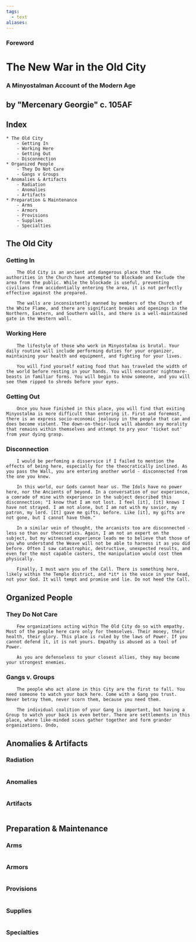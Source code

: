 ```yaml
---
tags:
  - text
aliases:
---
```


### Foreword
# The New War in the Old City
### A Minyostalman Account of the Modern Age
## by "Mercenary Georgie" c. 105AF

## Index
	* The Old City
		- Getting In
		- Working Here
		- Getting Out
		- Disconnection
	* Organized People
		- They Do Not Care
		- Gangs v Groups
	* Anomalies & Artifacts
		- Radiation
		- Anomalies
		- Artifacts
	* Preparation & Maintenance
		- Arms
		- Armors
		- Provisions
		- Supplies
		- Specialties

## The Old City
### Getting In
```
	The Old City is an ancient and dangerous place that the authorities in the Church have attempted to Blockade and Exclude the area from the public. While the blockade is useful, preventing civilians from accidentially entering the area, it is not perfectly effective against the prepared. 

	The walls are inconsistently manned by members of the Church of the White Flame, and there are significant breaks and openings in the Northern, Eastern, and Southern walls, and there is a well-maintained gate in the Western wall.
```
### Working Here
```
	The lifestyle of those who work in Minyostalma is brutal. Your daily routine will include performing duties for your organizer, maintaining your health and equipment, and fighting for your lives.

	You will find yourself eating food that has traveled the width of the world before resting in your hands. You will encounter nightmare-beasts in familiar forms. You will begin to know someone, and you will see them ripped to shreds before your eyes.
```
### Getting Out
```
	Once you have finished in this place, you will find that exiting Minyostalma is more difficult than entering it. First and foremost, there is an express socio-economic jealousy in the people that can and does become violent. The down-on-their-luck will abandon any morality that remains within themselves and attempt to pry your 'ticket out' from your dying grasp.
```
### Disconnection
```
	I would be perfoming a disservice if I failed to mention the effects of being here, especially for the theocratically inclined. As you pass the Wall, you are entering another world - disconnected from the one you knew.

	In this world, our Gods cannot hear us. The Idols have no power here, nor the Ancients of beyond. In a conversation of our experience, a comrade of mine with experience in the subject described this disconnection; "I know that I am not lost. I feel [it], [it] knows I have not strayed. I am not alone, but I am not with my savior, my patron, my lord. [It] gave me gifts, before. Like [it], my gifts are not gone, but I cannot have them."

	In a similar vein of thought, the arcanists too are disconnected - less so than our theocratics. Again, I am not an expert on the subject, but my witnessed experience leads me to believe that those of you who understand the Weave will not be able to harness it as you did before. Often I saw catastrophic, destructive, unexpected results, and even for the most capable casters, the manipulation would cost them physically.

	Finally, I must warn you of the Call. There is something here, likely within the Temple district, and *it* is the voice in your head, not your God. It will tempt and promise and lie. Do not heed the Call.
```
## Organized People
### They Do Not Care
```
	Few organizations acting within The Old City do so with empathy. Most of the people here care only for themselves. Their money, their health, their glory. This place is ruled by the laws of Power. If you cannot defend it, it is not yours. Empathy is abused as a tool of Power. 

	As you are defenseless to your closest allies, they may become your strongest enemies.
```
### Gangs v. Groups
```
	The people who act alone in this City are the first to fall. You need someone to watch your back here. Come with a Gang you trust. Never betray them, never scorn them, because you need them.

	The individual coalition of your Gang is important, but having a Group to watch your back is even better. There are settlements in this place, where like-minded scavs gather together and form grander organizations. Ondo, 
```
## Anomalies & Artifacts
### Radiation
```

```
### Anomalies
```

```
### Artifacts
```

```
## Preparation & Maintenance
### Arms
```

```
### Armors
```

```
### Provisions
```

```
### Supplies
```

```
### Specialties
```

```

